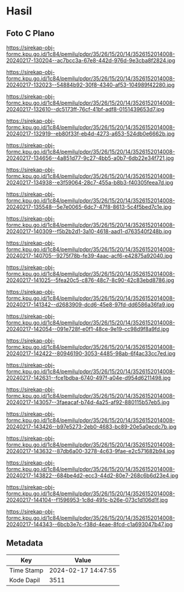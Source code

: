 # Hasil

## Foto C Plano

https://sirekap-obj-formc.kpu.go.id/1c84/pemilu/pdpr/35/26/15/20/14/3526152014008-20240217-130204--ac7bcc3a-67e8-442d-976d-9e3cba8f2824.jpg

https://sirekap-obj-formc.kpu.go.id/1c84/pemilu/pdpr/35/26/15/20/14/3526152014008-20240217-132023--54884b92-30f8-4340-af53-104989f42280.jpg

https://sirekap-obj-formc.kpu.go.id/1c84/pemilu/pdpr/35/26/15/20/14/3526152014008-20240217-132610--dc5173ff-76cf-41bf-adf8-0151439653d7.jpg

https://sirekap-obj-formc.kpu.go.id/1c84/pemilu/pdpr/35/26/15/20/14/3526152014008-20240217-132919--eb80f33f-eb4d-4273-a653-524db0e6662b.jpg

https://sirekap-obj-formc.kpu.go.id/1c84/pemilu/pdpr/35/26/15/20/14/3526152014008-20240217-134656--4a851d77-9c27-4bb5-a0b7-6db22e34f721.jpg

https://sirekap-obj-formc.kpu.go.id/1c84/pemilu/pdpr/35/26/15/20/14/3526152014008-20240217-134938--e3f59064-28c7-455a-b8b3-f40305feea7d.jpg

https://sirekap-obj-formc.kpu.go.id/1c84/pemilu/pdpr/35/26/15/20/14/3526152014008-20240217-135548--5e7e0065-6dc7-47f8-8613-5c4f5bed7c1e.jpg

https://sirekap-obj-formc.kpu.go.id/1c84/pemilu/pdpr/35/26/15/20/14/3526152014008-20240217-140309--f5b2b2d1-3a10-4618-aad1-d763540f248b.jpg

https://sirekap-obj-formc.kpu.go.id/1c84/pemilu/pdpr/35/26/15/20/14/3526152014008-20240217-140705--9275f78b-fe39-4aac-acf6-e42875a92040.jpg

https://sirekap-obj-formc.kpu.go.id/1c84/pemilu/pdpr/35/26/15/20/14/3526152014008-20240217-141025--5fea20c5-c876-48c7-8c90-42c83ebd8786.jpg

https://sirekap-obj-formc.kpu.go.id/1c84/pemilu/pdpr/35/26/15/20/14/3526152014008-20240217-141342--d2683909-dcd6-45e8-97fd-dd6586a36fa9.jpg

https://sirekap-obj-formc.kpu.go.id/1c84/pemilu/pdpr/35/26/15/20/14/3526152014008-20240217-142054--091e728f-e0f1-48ce-9e19-cc98d9f8a9fd.jpg

https://sirekap-obj-formc.kpu.go.id/1c84/pemilu/pdpr/35/26/15/20/14/3526152014008-20240217-142422--80946190-3053-4485-98ab-6f4ac33cc7ed.jpg

https://sirekap-obj-formc.kpu.go.id/1c84/pemilu/pdpr/35/26/15/20/14/3526152014008-20240217-142631--fce1bdba-6740-497f-a04e-d954d6211498.jpg

https://sirekap-obj-formc.kpu.go.id/1c84/pemilu/pdpr/35/26/15/20/14/3526152014008-20240217-143057--3faeacaf-b74d-4a25-af92-880115b57eb5.jpg

https://sirekap-obj-formc.kpu.go.id/1c84/pemilu/pdpr/35/26/15/20/14/3526152014008-20240217-143426--b97e5273-2eb0-4683-bc89-20e5a0ecdc7b.jpg

https://sirekap-obj-formc.kpu.go.id/1c84/pemilu/pdpr/35/26/15/20/14/3526152014008-20240217-143632--87db6a00-3278-4c63-9fae-e2c571682b94.jpg

https://sirekap-obj-formc.kpu.go.id/1c84/pemilu/pdpr/35/26/15/20/14/3526152014008-20240217-143822--684be4d2-ecc3-44d2-80e7-268c6b6d23e4.jpg

https://sirekap-obj-formc.kpu.go.id/1c84/pemilu/pdpr/35/26/15/20/14/3526152014008-20240217-144104--f1596953-1c8d-491c-b26e-073c1d106d1f.jpg

https://sirekap-obj-formc.kpu.go.id/1c84/pemilu/pdpr/35/26/15/20/14/3526152014008-20240217-144343--6bcb3e7c-f38d-4eae-8fcd-c1a693047b47.jpg


## Metadata

| Key        | Value               |
| ---------- | ------------------- |
| Time Stamp | 2024-02-17 14:47:55 |
| Kode Dapil | 3511                |



